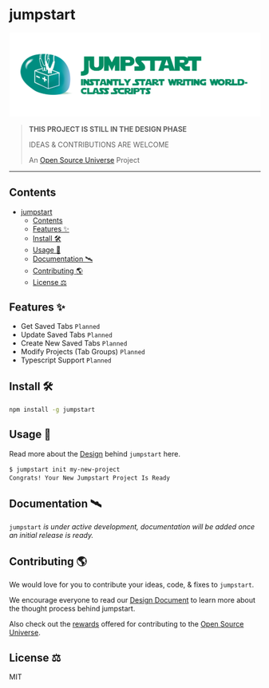 # jumpstart

![Jumpstart — Instantly Start Writing World-Class Scripts](assets/jumpstart.png)

> **THIS PROJECT IS STILL IN THE DESIGN PHASE**
>
> IDEAS & CONTRIBUTIONS ARE WELCOME
>
> An [Open Source Universe](https://github.com/intellibus/approach) Project

---

## Contents

- [jumpstart](#jumpstart)
  - [Contents](#contents)
  - [Features ✨](#features-)
  - [Install 🛠](#install-)
  - [Usage 🔭](#usage-)
  - [Documentation 🛰](#documentation-)
  - [Contributing 🌎](#contributing-)
  - [License ⚖️](#license-️)

## Features ✨

- Get Saved Tabs `Planned`
- Update Saved Tabs `Planned`
- Create New Saved Tabs `Planned`
- Modify Projects (Tab Groups) `Planned`
- Typescript Support `Planned`

## Install 🛠

```sh
npm install -g jumpstart
```

## Usage 🔭

Read more about the [Design](https://github.com/intellibus/jumpstart/blob/main/DESIGN.md) behind `jumpstart` here.

```sh
$ jumpstart init my-new-project
Congrats! Your New Jumpstart Project Is Ready
```

## Documentation 🛰

`jumpstart` *is under active development, documentation will be added once an initial release is ready.*

## Contributing 🌎

We would love for you to contribute your ideas, code, & fixes to `jumpstart`.

We encourage everyone to read our [Design Document](https://github.com/intellibus/jumpstart/blob/main/DESIGN.md) to learn more about the thought process behind jumpstart.

Also check out the [rewards](https://github.com/intellibus/approach/blob/main/REWARDS.md) offered for contributing to the [Open Source Universe](https://github.com/intellibus/approach).

## License ⚖️

MIT
